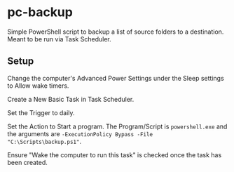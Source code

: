 # pc-backup
Simple PowerShell script to backup a list of source folders to a destination.  Meant to be run via Task Scheduler.

## Setup

Change the computer's Advanced Power Settings under the Sleep settings to Allow wake timers.

Create a New Basic Task in Task Scheduler.

Set the Trigger to daily.

Set the Action to Start a program.  The Program/Script is `powershell.exe` and the arguments are `-ExecutionPolicy Bypass -File "C:\Scripts\backup.ps1"`.

Ensure "Wake the computer to run this task" is checked once the task has been created.
